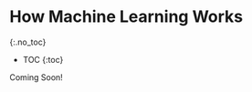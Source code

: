 # How Machine Learning Works
{:.no_toc}

* TOC
{:toc}

Coming Soon!

<!-- ## Slides
<iframe title="Tools" src="{{'/curriculum/2/ml/mlWorks.pdf' | relative_url }}" width="100%" height="800px" marginwidth="0" marginheight="0" frameborder="1" scrolling="auto"></iframe>

## What is computer science?

* Computer science is fundamentally problem-solving, and programming alone or (more likely) collaboratively is one way to do that.
* Collaboration is an important aspect of problem solving. It can take on many forms, such as communication or consultation. Collaboration helps us see diverse perspectives, which can help us avoid bias in the development of computing innovations.
* We can think of problem-solving as the process of taking some input (details about our problem) and generate some output (the solution to our problem). The "black box" in the middle is what we'll gradually learn more and more about in this course.<br>
  ![word "input", arrow into box, arrow out of box, word "output"](input_output.png)
* We need a way to represent inputs in some standard way, and if our problem were to simply count the number of people in the lecture hall, we'd have many options. We could write tally marks on a board, or use our hands. In fact, with just one hand, we can use our fingers creatively: with just our thumb up, we could represent one; with our just index finger up, we could represent two; with both our thumb and index finger up, we could represent three. And by continuing to use a pattern of permutations, we could represent 32 different values with just five fingers!

## Machine Learning
Machine learning provides a computer with data, rather than explicit instructions. Using these data, the computer learns to recognize patterns and becomes able to execute tasks on its own.

## Supervised Learning
Supervised learning is a task where a computer learns a function that maps inputs to outputs based on a dataset of input-output pairs.

There are multiple tasks under supervised learning, and one of those is **Classification**. This is a task where the function maps an input to a discrete output. For example, given some information on humidity and air pressure for a particular day (input), the computer decides whether it will rain that day or not (output). The computer does this after training on a dataset with multiple days where humidity and air pressure are already mapped to whether it rained or not.

This task can be formalized as follows. We observe nature, where a function f(humidity, pressure) maps the input to a discrete value, either Rain or No Rain. This function is hidden from us, and it is probably affected by many other variables that we don’t have access to. Our goal is to create function h(humidity, pressure) that can approximate the behavior of function f. Such a task can be visualized by plotting days on the dimensions of humidity and rain (the input), coloring each data point in blue if it rained that day and in red if it didn’t rain that day (the output). The white data point has only the input, and the computer needs to figure out the output.

![classification](classification.png)

### Nearest-Neighbor Classification
One way of solving a task like the one described above is by assigning the variable in question the value of the closest observation. So, for example, the white dot on the graph above would be colored blue, because the nearest observed dot is blue as well. This might work well some times, but consider the graph below.

![Nearest Neighbor Classification](nearestneighbor.png)

Following the same strategy, the white dot should be colored red, because the nearest observation to it is red as well. However, looking at the bigger picture, it looks like most of the other observations around it are blue, which might give us the intuition that blue is a better prediction in this case, even though the closest observation is red.

One way to get around the limitations of nearest-neighbor classification is by using **k-nearest-neighbors classification**, where the dot is colored based on the most frequent color of the k nearest neighbors. It is up to the programmer to decide what k is. Using a 3-nearest neighbors classification, for example, the white dot above will be colored blue, which intuitively seems like a better decision.

A drawback of the k-nearest-neighbors classification is that, using a naive approach, the algorithm will have to measure the distance of every single point to the point in question, which is computationally expensive. This can be sped up by using data structures that enable finding neighbors more quickly or by pruning irrelevant observation.

### Perceptron Learning
Another way of going about a classification problem, as opposed to the nearest-neighbor strategy, is looking at the data as a whole and trying to create a decision boundary. In two-dimensional data, we can draw a line between the two types of observations. Every additional data point will be classified based on the side of the line on which it is plotted.

 ![Decision Boundary](decisionboundary.png)

The drawback to this approach is that data are messy, and it is rare that one can draw a line and neatly divide the classes into two observations without any mistakes. Often, we will compromise, drawing a boundary that separates the observations correctly more often than not, but still occasionally misclassifies them.

In this case, the input of

- ‌‌ $$x_1 = \text{Humidity}$$
- ‌‌ $$x_1 = \text{Pressure}$$

will be given to a hypothesis function $$h(x_1, x_2)$$, which will output its prediction of whether it is going to rain that day or not. It will do so by checking on which side of the decision boundary the observation falls. Formally, the function will weight each of the inputs with an addition of a constant, ending in a linear equation of the following form:

- Rain $$w_0 + w_1 \cdot x_1 + w_2 \cdot x_2 \geq 0$$
- No Rain otherwise

Often, the output variable will be coded as 1 and 0, where if the equation yields more than 0, the output is 1 (Rain), and 0 otherwise (No Rain).

The weights and values are represented by vectors, which are sequences of numbers (which can be stored in lists or tuples in Python). We produce a Weight Vector $$\textbf{w}: (w_0, w_1, w_2)$$, and getting to the best weight vector is the goal of the machine learning algorithm. We also produce an Input Vector $$\textbf{x}: (1, x_1, x_2)$$.

We take the dot product of the two vectors. That is, we multiply each value in one vector by the corresponding value in the second vector, arriving at the expression above: $$w_0 + w_1 x_1 + w_2 x_2$$. The first value in the input vector is 1 because, when multiplied by the weight vector $$w_0$$, we want to keep it a constant.

Thus, we can represent our hypothesis function the following way:

 ![Dot Product Equation](dotproduct.png)

Since the goal of the algorithm is to find the best weight vector, when the algorithm encounters new data it updates the current weights. It does so using the **perceptron learning rule**:

 ![Perceptron Learning Rule](perceptronlearning.png)

The important takeaway from this rule is that for each data point, we adjust the weights to make our function more accurate. The details, which are not as critical to our point, are that each weight is set to be equal to itself plus some value value in parentheses. Here, $$y$$ stands for the observed value while the hypothesis function stands for the estimate. If they are identical, this whole term is equal to zero, and thus the weight is not changed. If we underestimated (calling No Rain while Rain was observed), then the value in the parentheses will be 1 and the weight will increase by the value of $$x_i$$ scaled by $$\alpha$$ the learning coefficient. If we overestimated (calling Rain while No Rain was observed), then the value in the parentheses will be $$-1$$ and the weight will decrease by the value of x scaled by α. The higher $$\alpha$$, the stronger the influence each new event has on the weight.

The result of this process is a threshold function that switches from 0 to 1 once the estimated value crosses some threshold.

 ![Hard Threshold](hardthreshold.png)

The problem with this type of function is that it is unable to express uncertainty, since it can only be equal to 0 or to 1. It employs a **hard threshold**. A way to go around this is by using a logistic function, which employs a **soft threshold**. A logistic function can yield a real number between 0 and 1, which will express confidence in the estimate. The closer the value to 1, the more likely it is to rain.

 ![Soft Threshold](softthreshold.png)

### Support Vector Machines
In addition to nearest-neighbor and linear regression, another approach to classification is the Support Vector Machine. This approach uses an additional vector (support vector) near the decision boundary to make the best decision when separating the data. Consider the example below.

 ![Support Vector Machine](supportvector.png)

All the decision boundaries work in that they separate the data without any mistakes. However, are they equally as good? The two leftmost decision boundaries are very close to some of the observations. This means that a new data point that differs only slightly from one group can be wrongly classified as the other. As opposed to that, the rightmost decision boundary keeps the most distance from each of the groups, thus giving the most leeway for variation within it. This type of boundary, which is as far as possible from the two groups it separates, is called the **Maximum Margin Separator**.

Another benefit of support vector machines is that they can represent decision boundaries with more than two dimensions, as well as non-linear decision boundaries, such as below.

 ![Circle Decision Boundary](circleboundary.png)

To summarize, there are multiple ways to go about classification problems, with no one being always better than the other. Each has their drawbacks and might prove more useful than others in specific situations.

### Regression
Regression is a supervised learning task of a function that maps an input point to a continuous value, some real number. This differs from classification in that classification problems map an input to discrete values (Rain or No Rain).

For example, a company might use regression to answer the question of how money spent advertising predicts money earned in sales. In this case, an observed function $$f(\text{advertising})$$ represents the observed income following some money that was spent in advertising (note that the function can take more than one input variable). These are the data that we start with. With this data, we want to come up with a hypothesis function $$h(\text{advertising})$$ that will try to approximate the behavior of function $$f$$. $$h$$ will generate a line whose goal is not to separate between types of observations, but to predict, based on the input, what will be the value of the output.

 ![Regression](regression.png)

### Loss Functions
Loss functions are a way to quantify the utility lost by any of the decision rules above. The less accurate the prediction, the larger the loss.

For classification problems, we can use a **0-1 Loss Function**.

* $$L$$(actual, predicted):
  - 0 if actual = predicted
  - 1 otherwise

In words, this function gains value when the prediction isn’t correct and doesn’t gain value when it is correct (i.e. when the observed and predicted values match).

 ![0-1 Loss Function](01loss.png)

In the example above, the days that are valued at 0 are the ones where we predicted the weather correctly (rainy days are below the line and not rainy days are above the line). However, days when it didn’t rain below the line and days when it did rain above it are the ones that we failed to predict. We give each one the value of 1 and sum them up to get an empirical estimate of how lossy our decision boundary is.

$$L_1$$ and $$L_2$$ loss functions can be used when predicting a continuous value. In this case, we are interested in quantifying for each prediction *how much* it differed from the observed value. We do this by taking either the absolute value or the squared value of the observed value minus the predicted value (i.e. how far the prediction was from the observed value).

  - ‌‌ $$L_1: L(\text{actual, predicted}) = \ \mid \text{actual} - \text{predicted } \mid$$
  - ‌‌ $$L_2: L(\text{actual, predicted}) = (\text{actual} - \text{predicted})^2$$

One can choose the loss function that serves their goals best. $$L_2$$ penalizes outliers more harshly than L₁ because it squares the the difference. $$L_1$$ can be visualized by summing the distances from each observed point to the predicted point on the regression line:

 ![L1](l1.png)

## Overfitting
Overfitting is when a model fits the training data so well that it fails to generalize to other data sets. In this sense, loss functions are a double edged sword. In the two examples below, the loss function is minimized such that the loss is equal to 0. However, it is unlikely that it will fit new data well.

 ![Overfitting](overfitting.png)

For example, in the first graph, a dot next to the red one at the bottom of the screen is likely to be Rain (blue). However, with the overfitted model, it will be classified as No Rain (red). -->